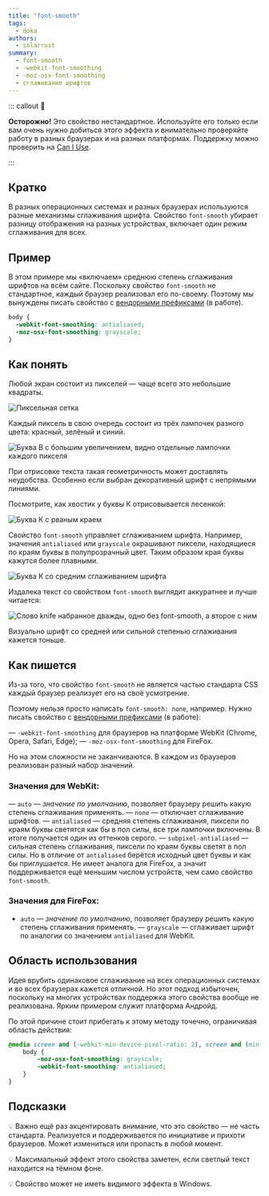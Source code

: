 ```yaml
---
title: "font-smooth"
tags:
  - doka
authors:
  - solarrust
summary:
  - font-smooth
  - -webkit-font-smoothing
  - -moz-osx-font-smoothing
  - сглаживание шрифтов
---
```


::: callout 🧪

**Осторожно!** Это свойство нестандартное. Используйте его только если вам очень нужно добиться этого эффекта и внимательно проверяйте работу в разных браузерах и на разных платформах. Поддержку можно проверить на [Can I Use](https://caniuse.com/font-smooth).

:::

## Кратко

В разных операционных системах и разных браузерах используются разные механизмы сглаживания шрифта.
Свойство `font-smooth` убирает разницу отображения на разных устройствах, включает один режим сглаживания для всех.

## Пример

В этом примере мы «включаем» среднюю степень сглаживания шрифтов на всём сайте. Поскольку свойство `font-smooth` не стандартное, каждый браузер реализовал его по-своему. Поэтому мы вынуждены писать свойство с [вендорными префиксами](/css/vendor-prefixes) (в работе).

```css
body {
  -webkit-font-smoothing: antialiased;
  -moz-osx-font-smoothing: grayscale;
}
```

## Как понять

Любой экран состоит из пикселей — чаще всего это небольшие квадраты.

![Пиксельная сетка](images/pixels.png)

Каждый пиксель в свою очередь состоит из трёх лампочек разного цвета: красный, зелёный и синий.

![Буква В с большим увеличением, видно отдельные лампочки каждого пикселя](images/three-colors.jpg)

При отрисовке текста такая геометричность может доставлять неудобства. Особенно если выбран декоративный шрифт с непрямыми линиями.

Посмотрите, как хвостик у буквы К отрисовывается лесенкой:

![Буква К с рваным краем](images/no-anti-aliasing.png)

Свойство `font-smooth` управляет сглаживанием шрифта. Например, значения `antialiased` или `grayscale` окрашивают пиксели, находящиеся по краям буквы в полупрозрачный цвет. Таким образом края буквы кажутся более плавными.

![Буква К со средним сглаживанием шрифта](images/anti-aliasing.png)

Издалека текст со свойством `font-smooth` выглядит аккуратнее и лучше читается:

![Слово knife набранное дважды, одно без font-smooth, а второе с ним](images/text-example.png)

Визуально шрифт со средней или сильной степенью сглаживания кажется тоньше.

## Как пишется

Из-за того, что свойство `font-smooth` не является частью стандарта CSS каждый браузер реализует его на своё усмотрение.

Поэтому нельзя просто написать `font-smooth: none`, например. Нужно писать свойство с [вендорными префиксами](/css/vendor-prefixes) (в работе):

— `-webkit-font-smoothing` для браузеров на платформе WebKit (Chrome, Opera, Safari, Edge);
— `-moz-osx-font-smoothing` для FireFox.

Но на этом сложности не заканчиваются. В каждом из браузеров реализован разный набор значений.

### Значения для WebKit:

— `auto` — *значение по умолчанию*, позволяет браузеру решить какую степень сглаживания применять.
— `none` — отключает сглаживание шрифтов.
— `antialiased` — средняя степень сглаживания, пиксели по краям буквы светятся как бы в пол силы, все три лампочки включены. В итоге получается один из оттенков серого.
— `subpixel-antialiased` — сильная степень сглаживания, пиксели по краям буквы светят в пол силы. Но в отличие от `antialiased` берётся исходный цвет буквы и как бы приглушается. Не имеет аналога для FireFox, а значит поддерживается ещё меньшим числом устройств, чем само свойство `font-smooth`.

### Значения для FireFox:

- `auto` — *значение по умолчанию*, позволяет браузеру решить какую степень сглаживания применять.
— `grayscale` — сглаживает шрифт по аналогии со значением `antialiased` для WebKit.

## Область использования

Идея врубить одинаковое сглаживание на всех операционных системах и во всех браузерах кажется отличной. Но этот подход избыточен, поскольку на многих устройствах поддержка этого свойства вообще не реализована. Ярким примером служит платформа Андройд.

По этой причине стоит прибегать к этому методу точечно, ограничивая область действия:

```css
@media screen and (-webkit-min-device-pixel-ratio: 2), screen and (min-resolution: 2dppx) {
	body {
		-moz-osx-font-smoothing: grayscale;
		-webkit-font-smoothing: antialiased;
	}
}
```

## Подсказки

💡 Важно ещё раз акцентировать внимание, что это свойство — не часть стандарта. Реализуется и поддерживается по инициативе и прихоти браузеров. Может измениться или пропасть в любой момент.

💡 Максимальный эффект этого свойства заметен, если светлый текст находится на тёмном фоне.

💡 Свойство может не иметь видимого эффекта в Windows.
